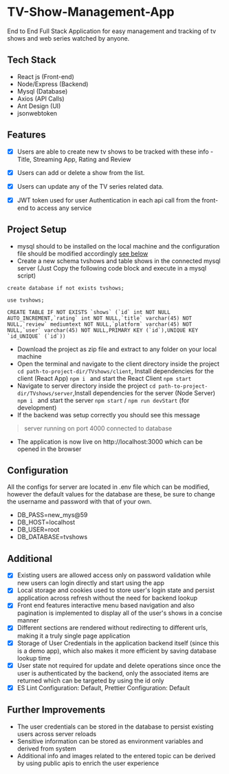 # TV-Show-Management-App
End to End Full Stack Application for easy management and tracking of tv shows and web series watched by anyone.

## Tech Stack

- React js (Front-end)
- Node/Express (Backend)
- Mysql (Database)
- Axios (API Calls)
- Ant Design (UI)
- jsonwebtoken

## Features

- [x]	Users are able to create new tv shows to be tracked with these info -Title, Streaming App, Rating and Review
- [x]	Users can add or delete a show from the list. 
- [x]	Users can update any of the TV series related data.
- [x]	JWT token used for user Authentication in each api call from the front-end to access any service 



## Project Setup

-  mysql should to be installed on the local machine and the configuration file should be modified accordingly [see below](https://github.com/kaustav202/TV-Show-Management-App/edit/main/README.md#configuration)
- Create a new schema tvshows and table shows in the connected mysql server (Just Copy the following code block and execute in a mysql script)
``` 
create database if not exists tvshows;

use tvshows;

CREATE TABLE IF NOT EXISTS `shows` (`id` int NOT NULL AUTO_INCREMENT,`rating` int NOT NULL,`title` varchar(45) NOT NULL,`review` mediumtext NOT NULL,`platform` varchar(45) NOT NULL,`user` varchar(45) NOT NULL,PRIMARY KEY (`id`),UNIQUE KEY `id_UNIQUE` (`id`))
```
- Download the project as zip file and extract to any folder on your local machine
- Open the terminal and navigate to the client directory inside the project `cd path-to-project-dir/TVshows/client`, Install dependencies for the client (React App) `npm i ` and start the React Client `npm start`
- Navigate to server directory inside the project `cd path-to-project-dir/TVshows/server`,Install dependencies for the server (Node Server) `npm i ` and start the server `npm start` / `npm run devStart` (for development)
- If the backend was setup correctly you should see this message
> server running on port 4000
> connected to database
- The application is now live on http://localhost:3000 which can be opened in the browser

## Configuration 

All the configs for server are located in .env file which can be modified, however the default values for the database are these, be sure to change the username and password with that of your own.

- DB_PASS=new_mys@59
- DB_HOST=localhost
- DB_USER=root
- DB_DATABASE=tvshows


## Additional

- [x] Existing users are allowed access only on password validation while new users can login directly and start using the app
- [x] Local storage and cookies used to store user's login state and persist application across refresh without the need for backend lookup
- [x] Front end features interactive menu based navigation and also pagination is implemented to display all of the user's shows in a concise manner
- [x] Different sections are rendered without redirecting to different urls, making it a truly single page application
- [x] Storage of User Credentials in the application backend itself (since this is a demo app), which also makes it more efficient by saving database lookup time
- [x] User state not required for update and delete operations since once the user is authenticated by the backend, only the associated items are returned which can be targeted by using the id only
- [x] ES Lint Configuration: Default, Prettier Configuration: Default  

## Further Improvements

- The user credentials can be stored in the database to persist existing users across server reloads
- Sensitive information can be stored as environment variables and derived from system
- Additional info and images related to the entered topic can be derived by using public apis to enrich the user experience
